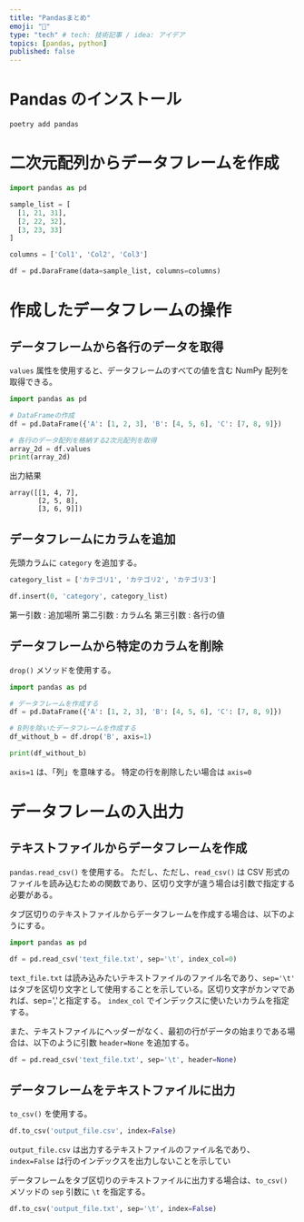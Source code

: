 ```yaml
---
title: "Pandasまとめ"
emoji: "📌"
type: "tech" # tech: 技術記事 / idea: アイデア
topics: [pandas, python]
published: false
---
```


# Pandas のインストール

```shell
poetry add pandas
```

# 二次元配列からデータフレームを作成

```py
import pandas as pd

sample_list = [
  [1, 21, 31],
  [2, 22, 32],
  [3, 23, 33]
]

columns = ['Col1', 'Col2', 'Col3']

df = pd.DaraFrame(data=sample_list, columns=columns)
```

# 作成したデータフレームの操作

## データフレームから各行のデータを取得

`values` 属性を使用すると、データフレームのすべての値を含む NumPy 配列を取得できる。

```py
import pandas as pd

# DataFrameの作成
df = pd.DataFrame({'A': [1, 2, 3], 'B': [4, 5, 6], 'C': [7, 8, 9]})

# 各行のデータ配列を格納する2次元配列を取得
array_2d = df.values
print(array_2d)
```

出力結果

```shell
array([[1, 4, 7],
       [2, 5, 8],
       [3, 6, 9]])
```

## データフレームにカラムを追加

先頭カラムに `category` を追加する。

```py
category_list = ['カテゴリ1', 'カテゴリ2', 'カテゴリ3']

df.insert(0, 'category', category_list)
```

第一引数 : 追加場所
第二引数 : カラム名
第三引数 : 各行の値

## データフレームから特定のカラムを削除

`drop()` メソッドを使用する。

```py
import pandas as pd

# データフレームを作成する
df = pd.DataFrame({'A': [1, 2, 3], 'B': [4, 5, 6], 'C': [7, 8, 9]})

# B列を除いたデータフレームを作成する
df_without_b = df.drop('B', axis=1)

print(df_without_b)
```

`axis=1` は、「列」を意味する。
特定の行を削除したい場合は `axis=0`

# データフレームの入出力

## テキストファイルからデータフレームを作成

`pandas.read_csv()` を使用する。
ただし、ただし、`read_csv()` は CSV 形式のファイルを読み込むための関数であり、区切り文字が違う場合は引数で指定する必要がある。

タブ区切りのテキストファイルからデータフレームを作成する場合は、以下のようにする。

```py
import pandas as pd

df = pd.read_csv('text_file.txt', sep='\t', index_col=0)
```

`text_file.txt` は読み込みたいテキストファイルのファイル名であり、`sep='\t'` はタブを区切り文字として使用することを示している。区切り文字がカンマであれば、sep=','と指定する。
`index_col` でインデックスに使いたいカラムを指定する。

また、テキストファイルにヘッダーがなく、最初の行がデータの始まりである場合は、以下のように引数 `header=None` を追加する。

```py
df = pd.read_csv('text_file.txt', sep='\t', header=None)
```

## データフレームをテキストファイルに出力

`to_csv()` を使用する。

```py
df.to_csv('output_file.csv', index=False)
```

`output_file.csv` は出力するテキストファイルのファイル名であり、`index=False` は行のインデックスを出力しないことを示してい

データフレームをタブ区切りのテキストファイルに出力する場合は、`to_csv()` メソッドの `sep` 引数に `\t` を指定する。

```py
df.to_csv('output_file.txt', sep='\t', index=False)
```
